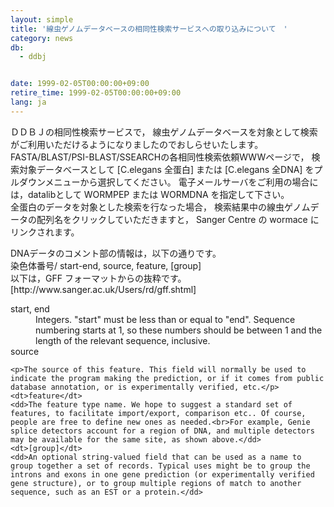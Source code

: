 ```yaml
---
layout: simple
title: '線虫ゲノムデータベースの相同性検索サービスへの取り込みについて　'
category: news
db:
  - ddbj


date: 1999-02-05T00:00:00+09:00
retire_time: 1999-02-05T00:00:00+09:00
lang: ja
---
```


ＤＤＢＪの相同性検索サービスで， 線虫ゲノムデータベースを対象として検索がご利用いただけるようになりましたのでおしらせいたします。<br>FASTA/BLAST/PSI-BLAST/SSEARCHの各相同性検索依頼WWWページで， 検索対象データべースとして [C.elegans 全蛋白] または [C.elegans 全DNA] をプルダウンメニューから選択してください。 電子メールサーバをご利用の場合には，datalibとして WORMPEP または WORMDNA を指定して下さい。<br>全蛋白のデータを対象とした検索を行なった場合， 検索結果中の線虫ゲノムデータの配列名をクリックしていただきますと， Sanger Centre の wormace にリンクされます。

<p>DNAデータのコメント部の情報は，以下の通りです。<br>染色体番号/ start-end, source, feature, [group]<br>以下は，GFF フォーマットからの抜粋です。 [http://www.sanger.ac.uk/Users/rd/gff.shtml]</p>

<dl>
    <dt>start, end</dt>
    <dd>Integers. "start" must be less than or equal to "end". Sequence numbering starts at 1, so these numbers should be between 1 and the length of the relevant sequence, inclusive.</dd>
    <dt>source</dt>

    <p>The source of this feature. This field will normally be used to indicate the program making the prediction, or if it comes from public database annotation, or is experimentally verified, etc.</p>
    <dt>feature</dt>
    <dd>The feature type name. We hope to suggest a standard set of features, to facilitate import/export, comparison etc.. Of course, people are free to define new ones as needed.<br>For example, Genie splice detectors account for a region of DNA, and multiple detectors may be available for the same site, as shown above.</dd>
    <dt>[group]</dt>
    <dd>An optional string-valued field that can be used as a name to group together a set of records. Typical uses might be to group the introns and exons in one gene prediction (or experimentally verified gene structure), or to group multiple regions of match to another sequence, such as an EST or a protein.</dd>
</dl>
